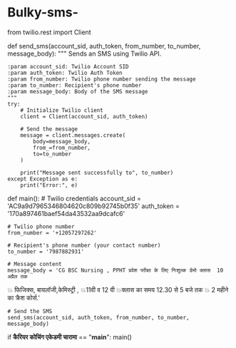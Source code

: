 # Bulky-sms-
from twilio.rest import Client

def send_sms(account_sid, auth_token, from_number, to_number, message_body):
    """
    Sends an SMS using Twilio API.

    :param account_sid: Twilio Account SID
    :param auth_token: Twilio Auth Token
    :param from_number: Twilio phone number sending the message
    :param to_number: Recipient's phone number
    :param message_body: Body of the SMS message
    """
    try:
        # Initialize Twilio client
        client = Client(account_sid, auth_token)

        # Send the message
        message = client.messages.create(
            body=message_body,
            from_=from_number,
            to=to_number
        )

        print("Message sent successfully to", to_number)
    except Exception as e:
        print("Error:", e)

def main():
    # Twilio credentials
    account_sid = 'AC9a9d7965346804620c809b92745b0f35'
    auth_token = '170a897461baef54da43532aa9dcafc6'

    # Twilio phone number
    from_number = '+12057297262'

    # Recipient's phone number (your contact number)
    to_number = '7987882931'

    # Message content
    message_body = 'CG BSC Nursing , PPHT प्रवेश परीक्षा के लिए निःशुल्क डेमो क्लास  10 अप्रैल तक
💥 फिजिक्स, बायलॉजी,केमिस्ट्री ,
💥11वी व 12 वी 
💥क्लास का समय 12.30 से 5 बजे तक
💥 2 महीने का क्रैश कोर्स.'

    # Send the SMS
    send_sms(account_sid, auth_token, from_number, to_number, message_body)

if __कैरियर कोचिंग एकेडमी चारामा__ == "__main__":
    main()
